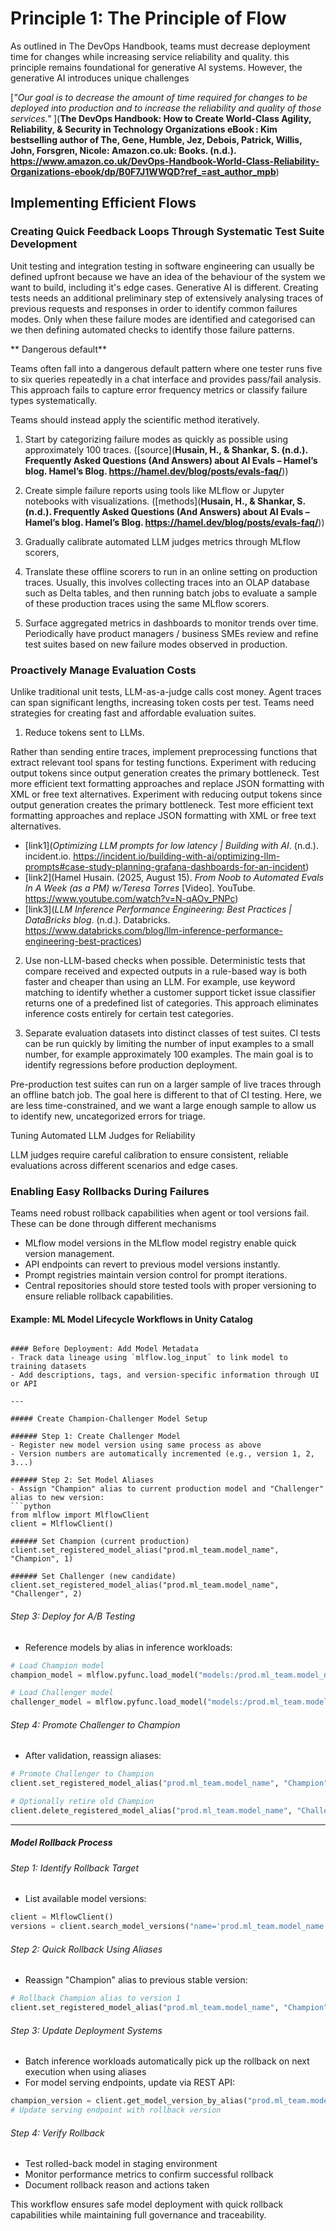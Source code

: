# Principle 1: The Principle of Flow
As outlined in The DevOps Handbook, teams must decrease deployment time for changes while increasing service reliability and quality. this principle remains foundational for generative AI systems. However, the generative AI introduces unique challenges

[*"Our goal is to decrease the amount of time required for changes to be deployed into production and to increase the reliability and quality of those services."* ](**The DevOps Handbook: How to Create World-Class Agility, Reliability, & Security in Technology Organizations eBook : Kim bestselling author of The, Gene, Humble, Jez, Debois, Patrick, Willis, John, Forsgren, Nicole: Amazon.co.uk: Books. (n.d.). https://www.amazon.co.uk/DevOps-Handbook-World-Class-Reliability-Organizations-ebook/dp/B0F7J1WWQD?ref_=ast_author_mpb**)

## Implementing Efficient Flows

### Creating Quick Feedback Loops Through Systematic Test Suite Development
Unit testing and integration testing in software engineering can usually be defined upfront because we have an idea of the behaviour of the system we want to build, including it's edge cases. Generative AI is different. Creating tests needs an additional preliminary step of  extensively analysing traces of previous requests and responses in order to identify common failures modes. Only when these failure modes are identified and categorised can we then defining automated checks to identify those failure patterns. 

** Dangerous default** 

Teams often fall into a dangerous default pattern where one tester runs five to six queries repeatedly in a chat interface and provides pass/fail analysis. This approach fails to capture error frequency metrics or classify failure types systematically.

Teams should instead apply the scientific method iteratively. 

1. Start by categorizing failure modes as quickly as possible using approximately 100 traces. ([source](**Husain, H., & Shankar, S. (n.d.). Frequently Asked Questions (And Answers) about AI Evals – Hamel’s blog. Hamel’s Blog. https://hamel.dev/blog/posts/evals-faq/**))

2. Create simple failure reports using tools like MLflow or Jupyter notebooks with visualizations. ([methods](**Husain, H., & Shankar, S. (n.d.). Frequently Asked Questions (And Answers) about AI Evals – Hamel’s blog. Hamel’s Blog. https://hamel.dev/blog/posts/evals-faq/**))

3. Gradually calibrate automated LLM judges metrics through MLflow scorers, 

4. Translate these offline scorers to run in an online setting on production traces. Usually, this involves collecting traces into an OLAP database such as Delta tables, and then running batch jobs to evaluate a sample of these production traces using the same MLflow scorers.

5. Surface aggregated metrics in dashboards to monitor trends over time. Periodically have product managers / business SMEs review and refine test suites based on new failure modes observed in production.

### Proactively Manage Evaluation Costs

Unlike traditional unit tests, LLM-as-a-judge calls cost money. Agent traces can span significant lengths, increasing token costs per test. Teams need strategies for creating fast and affordable evaluation suites.

1. Reduce tokens sent to LLMs. 

Rather than sending entire traces, implement preprocessing functions that extract relevant tool spans for testing functions. Experiment with reducing output tokens since output generation creates the primary bottleneck. Test more efficient text formatting approaches and replace JSON formatting with XML or free text alternatives. Experiment with reducing output tokens since output generation creates the primary bottleneck. Test more efficient text formatting approaches and replace JSON formatting with XML or free text alternatives.

- [link1](_Optimizing LLM prompts for low latency | Building with AI_. (n.d.). incident.io. https://incident.io/building-with-ai/optimizing-llm-prompts#case-study-planning-grafana-dashboards-for-an-incident) 
- [link2](Hamel Husain. (2025, August 15). _From Noob to Automated Evals In A Week (as a PM) w/Teresa Torres_ [Video]. YouTube. https://www.youtube.com/watch?v=N-qAOv_PNPc)
- [link3](_LLM Inference Performance Engineering: Best Practices | DataBricks blog_. (n.d.). Databricks. https://www.databricks.com/blog/llm-inference-performance-engineering-best-practices)

2. Use non-LLM-based checks when possible.
Deterministic tests that compare received and expected outputs in a rule-based way is both faster and cheaper than using an LLM. For example, use keyword matching to identify whether a customer support ticket issue classifier returns one of a predefined list of categories. This approach eliminates inference costs entirely for certain test categories.

3. Separate evaluation datasets into distinct classes of test suites.
CI tests can be run quickly by limiting the number of input examples to a small number, for example approximately 100 examples. The main goal is to identify regressions before production deployment. 

Pre-production test suites can run on a larger sample of live traces through an offline batch job. The goal here is different to that of CI testing. Here, we are less time-constrained, and we want a large enough sample to allow us to identify new, uncategorized errors for triage.

Tuning Automated LLM Judges for Reliability

LLM judges require careful calibration to ensure consistent, reliable evaluations across different scenarios and edge cases.

### Enabling Easy Rollbacks During Failures
Teams need robust rollback capabilities when agent or tool versions fail. These can be done through different mechanisms
- MLflow model versions in the MLflow model registry enable quick version management. 
- API endpoints can revert to previous model versions instantly. 
- Prompt registries maintain version control for prompt iterations. 
- Central repositories should store tested tools with proper versioning to ensure reliable rollback capabilities.

#### Example: ML Model Lifecycle Workflows in Unity Catalog

```

#### Before Deployment: Add Model Metadata
- Track data lineage using `mlflow.log_input` to link model to training datasets
- Add descriptions, tags, and version-specific information through UI or API

---

##### Create Champion-Challenger Model Setup

###### Step 1: Create Challenger Model
- Register new model version using same process as above
- Version numbers are automatically incremented (e.g., version 1, 2, 3...)

###### Step 2: Set Model Aliases
- Assign "Champion" alias to current production model and "Challenger" alias to new version:
```python
from mlflow import MlflowClient
client = MlflowClient()

###### Set Champion (current production)
client.set_registered_model_alias("prod.ml_team.model_name", "Champion", 1)

###### Set Challenger (new candidate)
client.set_registered_model_alias("prod.ml_team.model_name", "Challenger", 2)
```

###### Step 3: Deploy for A/B Testing
- Reference models by alias in inference workloads:
```python
# Load Champion model
champion_model = mlflow.pyfunc.load_model("models:/prod.ml_team.model_name@Champion")

# Load Challenger model
challenger_model = mlflow.pyfunc.load_model("models:/prod.ml_team.model_name@Challenger")
```

###### Step 4: Promote Challenger to Champion
- After validation, reassign aliases:
```python
# Promote Challenger to Champion
client.set_registered_model_alias("prod.ml_team.model_name", "Champion", 2)

# Optionally retire old Champion
client.delete_registered_model_alias("prod.ml_team.model_name", "Challenger")
```

---

##### Model Rollback Process

###### Step 1: Identify Rollback Target
- List available model versions:
```python
client = MlflowClient()
versions = client.search_model_versions("name='prod.ml_team.model_name'")
```

###### Step 2: Quick Rollback Using Aliases
- Reassign "Champion" alias to previous stable version:
```python
# Rollback Champion alias to version 1
client.set_registered_model_alias("prod.ml_team.model_name", "Champion", 1)
```

###### Step 3: Update Deployment Systems
- Batch inference workloads automatically pick up the rollback on next execution when using aliases
- For model serving endpoints, update via REST API:
```python
champion_version = client.get_model_version_by_alias("prod.ml_team.model_name", "Champion")
# Update serving endpoint with rollback version
```

###### Step 4: Verify Rollback
- Test rolled-back model in staging environment
- Monitor performance metrics to confirm successful rollback
- Document rollback reason and actions taken

This workflow ensures safe model deployment with quick rollback capabilities while maintaining full governance and traceability.

